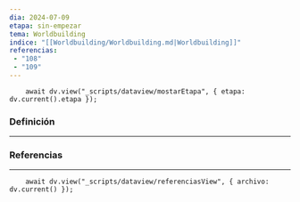 ```yaml
---
dia: 2024-07-09
etapa: sin-empezar
tema: Worldbuilding
indice: "[[Worldbuilding/Worldbuilding.md|Worldbuilding]]"
referencias: 
 - "108"
 - "109"
---
```

```dataviewjs
	await dv.view("_scripts/dataview/mostarEtapa", { etapa: dv.current().etapa });
```
### Definición
---




### Referencias
---
```dataviewjs
	await dv.view("_scripts/dataview/referenciasView", { archivo: dv.current() });
```